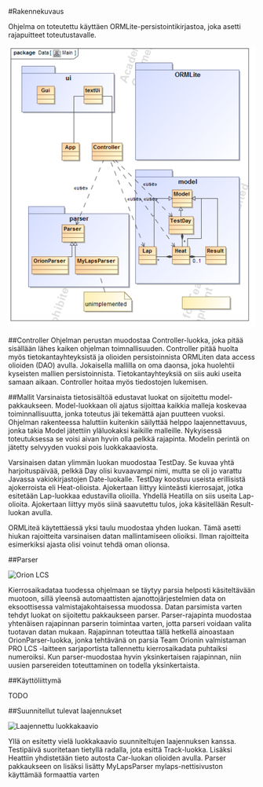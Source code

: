 #Rakennekuvaus

Ohjelma on toteutettu käyttäen ORMLite-persistointikirjastoa, joka asetti rajapuitteet toteutustavalle.

![Luokkakaavio](luokkakaavio.png "LapReader -ohjelman luokkakaavio")

##Controller
Ohjelman perustan muodostaa Controller-luokka, joka pitää sisällään lähes kaiken ohjelman toimnallisuuden. Controller pitää huolta myös tietokantayhteyksistä ja olioiden persistoinnista ORMLiten data access olioiden (DAO) avulla. Jokaisella mallilla on oma daonsa, joka huolehtii kyseisten mallien persistoinnista. Tietokantayhteyksiä on siis auki useita samaan aikaan. Controller hoitaa myös tiedostojen lukemisen.

##Mallit
Varsinaista tietosisältöä edustavat luokat on sijoitettu model-pakkaukseen. Model-luokkaan oli ajatus sijoittaa kaikkia malleja koskevaa toiminnallisuutta, jonka toteutus jäi tekemättä ajan puutteen vuoksi. Ohjelman rakenteessa haluttiin kuitenkin säilyttää helppo laajennettavuus, jonka takia Model jätettiin yläluokaksi kaikille malleille. Nykyisessä toteutuksessa se voisi aivan hyvin olla pelkkä rajapinta. Modelin perintä on jätetty selvyyden vuoksi pois luokkakaaviosta.

Varsinaisen datan ylimmän luokan muodostaa TestDay. Se kuvaa yhtä harjoituspäivää, pelkkä Day olisi kuvaavampi nimi, mutta se oli jo varattu Javassa vakiokirjastojen Date-luokalle. TestDay koostuu useista erillisistä ajokerroista eli Heat-olioista. Ajokertaan liittyy kiinteästi kierrosajat, jotka esitetään Lap-luokkaa edustavilla olioilla. Yhdellä Heatilla on siis useita Lap-olioita. Ajokertaan liittyy myös siinä saavutettu tulos, joka käsitellään Result-luokan avulla.

ORMLiteä käytettäessä yksi taulu muodostaa yhden luokan. Tämä asetti hiukan rajoitteita varsinaisen datan mallintamiseen olioiksi. Ilman rajoitteita esimerkiksi ajasta olisi voinut tehdä oman olionsa.

##Parser

![Orion LCS](http://www.rctech.net/forum/attachments/r-c-items-sale-trade/97357d1130820481-team-orion-pro-lcs-lap-counting-system-mvc-099s.jpg "Kuva Orionin LCS -laitteesta")

Kierrosaikadataa tuodessa ohjelmaan se täytyy parsia helposti käsiteltävään muotoon, sillä yleensä automaattisten ajanottojärjestelmien data on eksoottisessa valmistajakohtaisessa muodossa. Datan parsimista varten tehdyt luokat on sijoitettu pakkaukseen parser. Parser-rajapinta muodostaa yhtenäisen rajapinnan parserin toimintaa varten, jotta parseri voidaan valita tuotavan datan mukaan. Rajapinnan toteuttaa tällä hetkellä ainoastaan OrionParser-luokka, jonka tehtävänä on parsia Team Orionin valmistaman PRO LCS -laitteen sarjaportista tallennettu kierrosaikadata puhtaiksi numeroiksi.
Kun parser-muodostaa hyvin yksinkertaisen rajapinnan, niin uusien parsereiden toteuttaminen on todella yksinkertaista.

##Käyttöliittymä

TODO

##Suunnitellut tulevat laajennukset

![Laajennettu luokkakaavio](luokkakaavio__laajennusmahdollisuudet.png "LapReader -ohjelman laajennuste luokkakaavio")

Yllä on esitetty vielä luokkakaavio suunniteltujen laajennuksen kanssa. Testipäivä suoritetaan tietyllä radalla, jota esittä Track-luokka. Lisäksi Heattiin yhdistetään tieto autosta Car-luokan olioiden avulla. Parser pakkaukseen on lisäksi lisätty MyLapsParser mylaps-nettisivuston käyttämää formaattia varten
